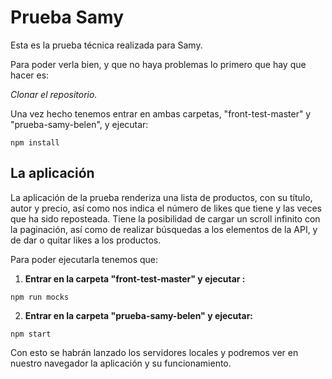 # Prueba Samy

Esta es la prueba técnica realizada para Samy. 

Para poder verla bien, y que no haya problemas lo primero que hay que hacer es: 

*Clonar el repositorio.*

Una vez hecho tenemos entrar en ambas carpetas, "front-test-master" y "prueba-samy-belen", y ejecutar:

```
npm install
```

## La aplicación 

La aplicación de la prueba renderiza una lista de productos, con su título, autor y precio, así como nos indica el número de likes que tiene y las veces que ha sido reposteada. 
Tiene la posibilidad de cargar un scroll infinito con la paginación, así como de realizar búsquedas a los elementos de la API, y de dar o quitar likes a los productos. 


Para poder ejecutarla tenemos que: 
1. **Entrar en la carpeta "front-test-master" y ejecutar :**
```
npm run mocks
```

2. **Entrar en la carpeta "prueba-samy-belen" y ejecutar:**
```
npm start
```

Con esto se habrán lanzado los servidores locales y podremos ver en nuestro navegador la aplicación y su funcionamiento. 



